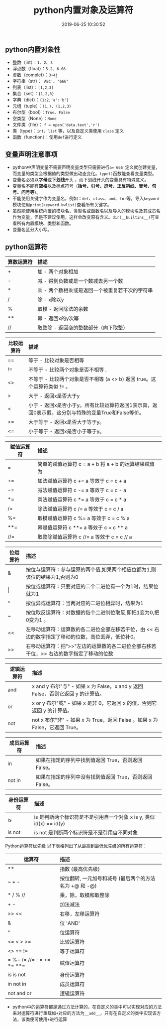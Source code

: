 ﻿---
title: python内置对象及运算符
date: 2019-06-25 10:30:52
tags:
 - Python
 - 运算符
categories:
 - Python
---
## python内置对象性
 - 整数（int）：`1`、`2`、`3`
 - 浮点数（float）：`5.2`、`6.66`
 - 虚数（complet）：`3+4j`
 - 字符串（str）：`'ABC'`、`"666"`
 -  列表（list）：`[1,2,3]`
 - 集合（set）：`{1,2,3}`
 - 字典（dict）：`{1:2,'a':'b'}`
 - 元组（tuple）：`(1,)`、`(1,2,3)`
 - 布尔型（bool）：`True`、`False`
 - 空类型（None）：`None`
 - 文件类（file）： `f = open('data.text','r')`
 - 类（type）：`int`、`list` 等，以及自定义类使用 `class` 定义
 - 函数（function）：使用`def`进行定义
## 变量声明注意事项
 - python中声明变量不需要声明变量类型只需要进行`a='666'`定义就创建变量，而变量的类型会根据值的类型做出动态变化。`type()`函数能查看变量类型。
 - 变量名必须以**字母**或**下划线**开头 ，而下划线开头的变量具有特殊意义。
 - 变量名不能有**空格**以及标点符号（**括号、引号、逗号、正反斜线、冒号、句号、问号等**）。
 - 不能使用关键字作为变量名，例如：`def`、`class`、`and`、`for`等，导入`keyword`模块使用`print(keyword.kwlist)`查看所有关键字。
 - 虽然能使用系统内置的模块名、类型名或函数名以及导入的模块名及其成员名作为变量，但是不建议使用，这样会改变原有含义。`dir(__builtins__)`可查看所有内置模块、类型和函数。
 - 变量名区分大小写。
## python运算符
| 算数运算符| 描述 |
|--|:--|
| + |加 - 两个对象相加  | 
| - | 减 - 得到负数或是一个数减去另一个数 |
| * |乘 - 两个数相乘或是返回一个被重复若干次的字符串|
| /	| 除 - x除以y	|
| % |	取模 - 返回除法的余数 |
| ** |	幂 - 返回x的y次幂 |
| // |	取整除 - 返回商的整数部分（向下取整）|

| 比较运算符| 描述 |
|--|:--|
| == | 等于 - 比较对象是否相等|
| !=	|不等于 - 比较两个对象是否不相等	. |
| <>	|不等于 - 比较两个对象是否不相等	(a <> b) 返回 true。这个运算符类似 != 。|
| > |	大于 - 返回x是否大于y|
| < |小于 - 返回x是否小于y。所有比较运算符返回1表示真，返回0表示假。这分别与特殊的变量True和False等价。|
| >= | 大于等于	- 返回x是否大于等于y。|
|<=	|小于等于 -	返回x是否小于等于y。|

| 赋值运算符| 描述 |
|--|:--|
| =	|简单的赋值运算符	c = a + b 将 a + b 的运算结果赋值为 |
| += | 加法赋值运算符	c += a 等效于 c = c + a|
| -= |	减法赋值运算符	c -= a 等效于 c = c - a|
|*=|	乘法赋值运算符	c *= a 等效于 c = c * a|
|/=|	除法赋值运算符	c /= a 等效于 c = c / a|
|%=|	取模赋值运算符	c %= a 等效于 c = c % a|
|**=|	幂赋值运算符	c **= a 等效于 c = c ** a|
|//=|	取整除赋值运算符	c //= a 等效于 c = c // a|

| 位运算符| 描述 |
|--|:--|
|&	|按位与运算符：参与运算的两个值,如果两个相应位都为1,则该位的结果为1,否则为0	|
| \|	|按位或运算符：只要对应的二个二进位有一个为1时，结果位就为1|
|^	|按位异或运算符：当两对应的二进位相异时，结果为1|
|~	|按位取反运算符：对数据的每个二进制位取反,即把1变为0,把0变为1 。|
|<<|	左移动运算符：运算数的各二进位全部左移若干位，由 << 右边的数字指定了移动的位数，高位丢弃，低位补0。	|
|>>|	右移动运算符：把">>"左边的运算数的各二进位全部右移若干位，>> 右边的数字指定了移动的位数|

| 逻辑运算符| 描述 |
|--|:--|
|and|	x and y	布尔"与" - 如果 x 为 False，x and y 返回 False，否则它返回 y 的计算值。|
|or|	x or y	布尔"或"	- 如果 x 是非 0，它返回 x 的值，否则它返回 y 的计算值。|
|not|	not x	布尔"非" - 如果 x 为 True，返回 False 。如果 x 为 False，它返回 True。|

| 成员运算符| 描述 |
|--|:--|
|in|	如果在指定的序列中找到值返回 True，否则返回 False。	|
|not in|	如果在指定的序列中没有找到值返回 True，否则返回 False。|

| 身份运算符| 描述 |
|--|:--|
|is|is 是判断两个标识符是不是引用自一个对象	x is y, 类似 id(x) == id(y) |
|is not|	is not 是判断两个标识符是不是引用自不同对象|
Python运算符优先级
以下表格列出了从最高到最低优先级的所有运算符：

|运算符| 描述 |
|--|:--|
 |** |	指数 (最高优先级) |
 |~ + -	 |按位翻转, 一元加号和减号 (最后两个的方法名为 +@ 和 -@) |
 |* / % // |	乘，除，取模和取整除 |
 | + -	 |加法减法 |
 | >> <<	 |右移，左移运算符 |
 | & |位 'AND' |
 |^ |	位运算符 |
 |<= < > >=	 |比较运算符 |
 |<> == != |	等于运算符 |
 |= %= /= //= -= += *= **= |	赋值运算符 |
 | is is not | 身份运算符 |
 | in not in | 成员运算符 |
 | not and or	| 逻辑运算符 |
 

 - python中的运算符都是通过方法计算的，在自定义的类中可以实现对应的方法来对运算符进行重载如`+`对应的方法为`__add__`，只有在自定义的类中实现该方法，该类便可使用`+`进行运算

